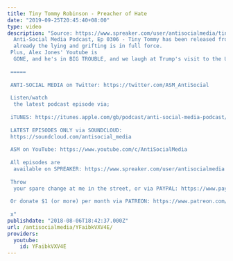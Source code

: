 ```yaml
---
title: Tiny Tommy Robinson - Preacher of Hate
date: "2019-09-25T20:45:40+08:00"
type: video
description: "Source: https://www.spreaker.com/user/antisocialmedia/tiny-tommy-robinson-preacher-of-hate
  Anti-Social Media Podcast, Ep 0306 - Tiny Tommy has been released from prison, and
  already the lying and grifting is in full force.  Plus, Alex Jones' Youtube is
  GONE, and he's in BIG TROUBLE, and we laugh at Trump's visit to the UK.  =====
   ANTI-SOCIAL MEDIA on Twitter: https://twitter.com/ASM_AntiSocial  Listen/watch
  the latest podcast episode via;  iTUNES: https://itunes.apple.com/gb/podcast/anti-social-media-podcast/id1076431995?mt=2
   LATEST EPISODES ONLY via SOUNDCLOUD:  https://soundcloud.com/antisocial_media
   ASM on YouTube: https://www.youtube.com/c/AntiSocialMedia  All episodes are
  available on SPREAKER: https://www.spreaker.com/user/antisocialmedia  Throw
  your spare change at me in the street, or via PAYPAL: https://www.paypal.me/AntiSocialMedia
   Or donate $1 (or more) per month via PATREON: https://www.patreon.com/AntiSocialMedia
   x"
publishdate: "2018-08-06T18:42:37.000Z"
url: /antisocialmedia/YFaibkVXV4E/
providers:
  youtube:
    id: YFaibkVXV4E
---
```

